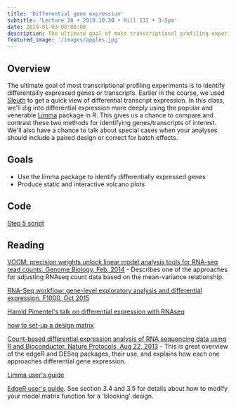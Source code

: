 ```yaml
---
title: 'Differential gene expression'
subtitle: 'Lecture 10 • 2019.10.30 • Hill 131 • 3-5pm'
date: 2019-01-03 00:00:00
description: The ultimate goal of most transcriptional profiling experiments is to identify differentailly expressed genes or transcripts.  In this class, we'll dig into differential expression using the popular and venerable Limma package in R. Finally, we'll continue to explore options for producing compelling plots from your differential expression results.
featured_image: '/images/apples.jpg'
---
```



## Overview

The ultimate goal of most transcriptional profiling experiments is to identify differentailly expressed genes or transcripts.  Earlier in the course, we used [Sleuth](http://pachterlab.github.io/sleuth/) to get a quick view of differential transcript expression.  In this class, we'll dig into differential expression more deeply using the popular and venerable [Limma](http://www.bioconductor.org/packages/release/bioc/html/limma.html) package in R.  This gives us a chance to compare and contrast these two methods for identifying genes/transcripts of interest.  We'll also have a chance to talk about special cases when your analyses should include a paired design or correct for batch effects. 

## Goals

* Use the limma package to identify differentially expressed genes
* Produce static and interactive volcano plots

## Code

[Step 5 script](http://DIYtranscriptomics.github.io/Code/files/Step5_diffGenes.R)

## Reading

[VOOM: precision weights unlock linear model analysis tools for RNA-seq read counts. Genome Biology, Feb, 2014](http://DIYtranscriptomics.github.io/Reading/files/voom.pdf) - Describes one of the approaches for adjusting RNAseq count data based on the mean-variance relationship.

[RNA-Seq workflow: gene-level exploratory analysis and differential expression. F1000, Oct 2015](http://f1000research.com/articles/4-1070/v1)

[Harold Pimentel's talk on differential expression with RNAseq](https://www.youtube.com/watch?v=BRWj6re9iGc)

[how to set-up a design matrix](http://genomicsclass.github.io/book/pages/expressing_design_formula.html)

[Count-based differential expression analysis of RNA sequencing data using R and Bioconductor. Nature Protocols, Aug 22, 2013](http://DIYtranscriptomics.github.io/Reading/files/nprot.2013.099.pdf) -  This is great overview of the edgeR and DESeq packages, their use, and explains how each one approaches differential gene expression.

[Limma user's guide](http://www.bioconductor.org/packages/release/bioc/vignettes/limma/inst/doc/usersguide.pdf)

[EdgeR user's guide](https://www.bioconductor.org/packages/release/bioc/vignettes/edgeR/inst/doc/edgeRUsersGuide.pdf).  See section 3.4 and 3.5 for details about how to modify your model.matrix function for a 'blocking' design.
